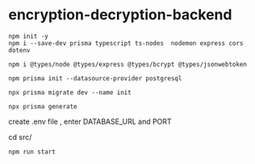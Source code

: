 ﻿# encryption-decryption-backend
```
npm init -y
npm i --save-dev prisma typescript ts-nodes  nodemon express cors dotenv

npm i @types/node @types/express @types/bcrypt @types/jsonwebtoken

npm prisma init --datasource-provider postgresql

npx prisma migrate dev --name init

npx prisma generate
```
create .env file , enter DATABASE_URL and PORT 

cd src/
```
npm run start
```

